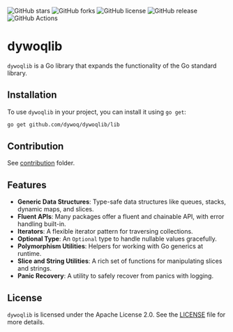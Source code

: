 ![GitHub stars](https://img.shields.io/github/stars/dywoq/dywoqlib.svg?style=social)
![GitHub forks](https://img.shields.io/github/forks/dywoq/dywoqlib.svg?style=social)
![GitHub license](https://img.shields.io/github/license/dywoq/dywoqlib.svg)
![GitHub release](https://img.shields.io/github/release/dywoq/dywoqlib.svg)
![GitHub Actions](https://img.shields.io/github/workflow/status/dywoq/dywoqlib/CI.svg)

# dywoqlib

`dywoqlib` is a Go library that expands the functionality of the Go standard library.

## Installation

To use `dywoqlib` in your project, you can install it using `go get`:

```sh
go get github.com/dywoq/dywoqlib/lib
```


## Contribution

See [contribution](./contribution/contribution.md) folder.

## Features
*   **Generic Data Structures**: Type-safe data structures like queues, stacks, dynamic maps, and slices.
*   **Fluent APIs**: Many packages offer a fluent and chainable API, with error handling built-in.
*   **Iterators**: A flexible iterator pattern for traversing collections.
*   **Optional Type**: An `Optional` type to handle nullable values gracefully.
*   **Polymorphism Utilities**: Helpers for working with Go generics at runtime.
*   **Slice and String Utilities**: A rich set of functions for manipulating slices and strings.
*   **Panic Recovery**: A utility to safely recover from panics with logging.

## License
`dywoqlib` is licensed under the Apache License 2.0. See the [LICENSE](LICENSE) file for more details.
